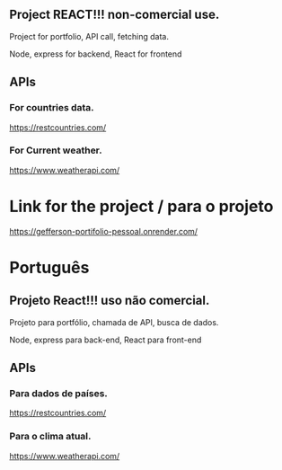 ## Project REACT!!! non-comercial use.

Project for portfolio, API call,  fetching data.

Node, express for backend, React for frontend

## APIs

### For countries data.
https://restcountries.com/

### For Current weather.
https://www.weatherapi.com/

# Link for the project / para o projeto

https://gefferson-portifolio-pessoal.onrender.com/


# Português
## Projeto React!!! uso não comercial.

Projeto para portfólio, chamada de API, busca de dados.

Node, express para back-end, React para front-end

## APIs

### Para dados de países.
https://restcountries.com/

### Para o clima atual.
https://www.weatherapi.com/
